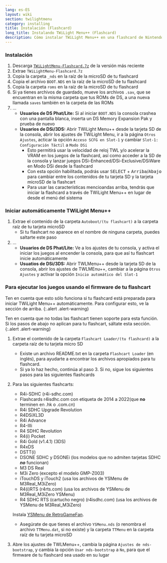 ```yaml
---
lang: es-ES
layout: wiki
section: twilightmenu
category: installing
title: Instalación (Flashcard)
long_title: Instalando TWiLight Menu++ (Flashcard)
description: Cómo instalar TWiLight Menu++ en una flashcard de Nintendo DS
---
```


### Instalación
1. Descarga [`TWiLightMenu-Flashcard.7z`](https://github.com/DS-Homebrew/TWiLightMenu/releases/latest/download/TWiLightMenu-Flashcard.7z) de la versión más reciente
1. Extrae `TWiLightMenu-Flashcard.7z`
1. Copia la carpeta `_nds` en la raíz de la microSD de tu flashcard
1. Copia el archivo `BOOT.NDS` en la raíz de la microSD de tu flashcard
1. Copia la carpeta `roms` en la raíz de la microSD de tu flashcard
1. Si ya tienes archivos de guardado, mueve los archivos `.sav`, que se encuentran en la misma carpeta que tus ROMs de DS, a una nueva llamada `saves` también en la carpeta de las ROMs
1. ...
   - **Usuarios de DS Phat/Lite:** Si al iniciar `BOOT.NDS` la consola crashea con una pantalla blanca, inserta un DS Memory Expansion Pak y prueba de nuevo
   - **Usuarios de DSi/3DS:** Abrir TWiLight Menu++ desde la tarjeta SD de la consola, abrir los ajustes de TWiLight Menu, ir a la página `Otros Ajustes`, acticar la opción `Acceso SCFG en Slot-1` y cambiar `Slot-1: Configuración Táctil` a `Modo DSi`
      - Esto permitirá usar la velocidad de reloj TWL y/o acelerar la VRAM en los juegos de la flashcard, así como acceder a la SD de la consola y lanzar juegos DSi-Enhanced/DSi-Exclusive/DSiWare en Modo DSi desde la flashcard
      - Con esta opción habilitada, podrás usar <kbd>SELECT</kbd> + <kbd>Arriba</kbd>/<kbd>Abajo</kbd> para cambiar entre los contenidos de tu tarjeta SD y la tarjeta microSD de la flashcart
      - Para usar las características mencioandas arriba, tendrás que iniciar la flashcard a través de TWiLight Menu++ en lugar de desde el menú del sistema

### Iniciar automáticamente TWiLight Menu++
1. Extrae el contenido de la carpeta `Autoboot/(tu flashcart)` a la carpeta raíz de tu tarjeta microSD
   - Si tu flashcart no aparece en el nombre de ninguna carpeta, puedes saltarte este paso
1. ...
   - **Usuarios de DS Phat/Lite:** Ve a los ajustes de tu consola, y activa el iniciar los juegos al encender la consola, para que así tu flashcart inicie automáticamente
   - **Usuatios de DSi/3DS:** Abrir TWLMenu++ desde la tarjeta SD de la consola, abrir los ajustes de TWLMEnu++, cambiar a la página `Otros Ajustes` y activar la opción `Inicio automático del Slot-1`

### Para ejecutar los juegos usando el firmware de tu flashcart

Ten en cuenta que esto sólo funciona si tu flashcard está preparada para iniciar TWiLight Menu++ automáticamente. Para configurar esto, ve la sección de arriba.
{:.alert .alert-warning}

Ten en cuenta que no todas las flashcart tienen soporte para esta función. Si los pasos de abajo no aplican para tu flashcart, sáltate esta sección.
{:.alert .alert-warning}

1. Extrae el contenido de la carpeta `Flashcart Loader/(tu flashcard)` a la carpeta raíz de tu tarjeta micro SD
   - Existe un archivo README.txt en la carpeta `Flashcart Loader` (en inglés), para ayudarte a encontrar los archivos apropiados para tu flashcard.
   - Si ya lo haz hecho, continúa al paso 3. Si no, sigue los siguientes pasos para las siguientes flashcards

1. Para las siguientes flashcarts:
   - R4i-SDHC (r4i-sdhc.com)
   - Flashcards r4isdhc.com con etiqueta de 2014 a 2022(que **no** terminen en .hk o .com.cn)
   - R4i SDHC Upgrade Revolution
   - R4DSiXL3D
   - R4i Advance
   - R4-IIIi
   - R4 SDHC Revolution
   - R4(i) Pocket
   - R4i Gold (v1.4.1) (3DS)
   - R4xDS
   - DSTT(i)
   - DSONE SDHC y DSONEi (los modelos que no admiten tarjetas SDHC ***no*** funcionan)
   - M3 DS Real
   - M3i Zero (excepto el modelo GMP-Z003)
   - iTouchDS y iTouch2 (usa los archivos de YSMenu de M3Real_M3iZero)
   - R4(i)RTS (r4rts.com) (usa los archivos de YSMenu de M3Real_M3iZero YSMenu)
   - R4 SDHC RTS (cartucho negro) (r4isdhc.com) (usa los archivos de YSMenu de M3Real_M3iZero)

   Instala [YSMenu de RetroGameFan](https://gbatemp.net/threads/retrogamefan-updates-releases.267243/).
      - Asegúrate de que tienes el archivo `YSMenu.nds` (o renombra el archivo `TTMenu.dat`, si no existe) y la carpeta `TTMenu` en la carpeta raíz de tu tarjeta microSD
1. Abre los ajustes de TWLMenu++, cambia la página `Ajustes de nds-bootstrap`, y cambia la opción `Usar nds-bootstrap` a `No`, para que el firmware de tu flashcard sea usado en su lugar
